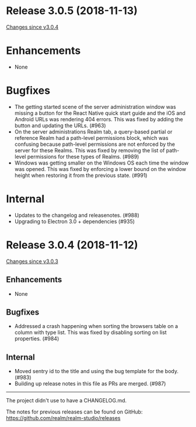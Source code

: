 # Release 3.0.5 (2018-11-13)

[Changes since v3.0.4](https://github.com/realm/realm-studio/compare/v3.0.4...v3.0.5)

# Enhancements
- None

# Bugfixes
- The getting started scene of the server administration window was missing a button for the React Native quick start guide and the iOS and Android URLs was rendering 404 errors. This was fixed by adding the button and updating the URLs. (#963)
- On the server administrations Realm tab, a query-based partial or reference Realm had a path-level permissions block, which was confusing because path-level permissions are not enforced by the server for these Realms. This was fixed by removing the list of path-level permissions for these types of Realms. (#989)
- Windows was getting smaller on the Windows OS each time the window was opened. This was fixed by enforcing a lower bound on the window height when restoring it from the previous state. (#991)

# Internal
- Updates to the changelog and releasenotes. (#988)
- Upgrading to Electron 3.0 + dependencies (#935)


# Release 3.0.4 (2018-11-12)

[Changes since v3.0.3](https://github.com/realm/realm-studio/compare/v3.0.3...v3.0.4)

## Enhancements
- None

## Bugfixes
- Addressed a crash happening when sorting the browsers table on a column with type list. This was fixed by disabling sorting on list properties. (#984)

## Internal
- Moved sentry id to the title and using the bug template for the body. (#983)
- Building up release notes in this file as PRs are merged. (#987)

---

The project didn't use to have a CHANGELOG.md.

The notes for previous releases can be found on GitHub: https://github.com/realm/realm-studio/releases
